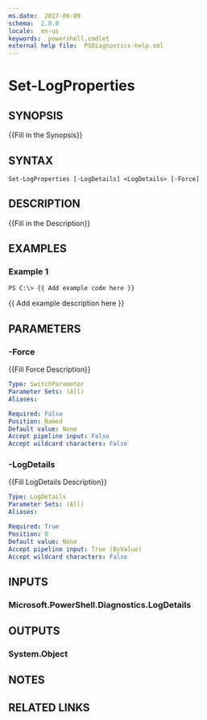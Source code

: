 ```yaml
---
ms.date:  2017-06-09
schema:  2.0.0
locale:  en-us
keywords:  powershell,cmdlet
external help file:  PSDiagnostics-help.xml
---
```


# Set-LogProperties

## SYNOPSIS
{{Fill in the Synopsis}}

## SYNTAX

```
Set-LogProperties [-LogDetails] <LogDetails> [-Force]
```

## DESCRIPTION
{{Fill in the Description}}

## EXAMPLES

### Example 1
```
PS C:\> {{ Add example code here }}
```

{{ Add example description here }}

## PARAMETERS

### -Force
{{Fill Force Description}}

```yaml
Type: SwitchParameter
Parameter Sets: (All)
Aliases: 

Required: False
Position: Named
Default value: None
Accept pipeline input: False
Accept wildcard characters: False
```

### -LogDetails
{{Fill LogDetails Description}}

```yaml
Type: LogDetails
Parameter Sets: (All)
Aliases: 

Required: True
Position: 0
Default value: None
Accept pipeline input: True (ByValue)
Accept wildcard characters: False
```

## INPUTS

### Microsoft.PowerShell.Diagnostics.LogDetails


## OUTPUTS

### System.Object

## NOTES

## RELATED LINKS

